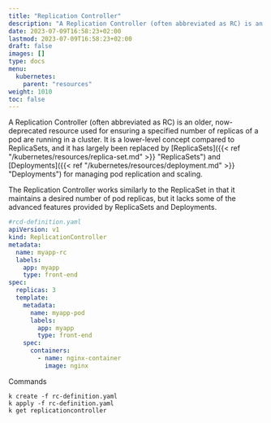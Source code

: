 ```yaml
---
title: "Replication Controller"
description: "A Replication Controller (often abbreviated as RC) is an older, now-deprecated resource used for ensuring a specified number of replicas of a pod are running in a cluster."
date: 2023-07-09T16:58:23+02:00
lastmod: 2023-07-09T16:58:23+02:00
draft: false
images: []
type: docs
menu:
  kubernetes:
    parent: "resources"
weight: 1010
toc: false
---
```

A Replication Controller (often abbreviated as RC) is an older, now-deprecated resource used for ensuring a specified number of replicas of a pod are running in a cluster. It is a lower-level concept compared to ReplicaSets, and it has largely been replaced by [ReplicaSets]({{< ref "/kubernetes/resources/replica-set.md" >}} "ReplicaSets")  and [Deployments]({{< ref "/kubernetes/resources/deployment.md" >}} "Deployments") for managing pod replication and scaling.

The Replication Controller works similarly to the ReplicaSet in that it maintains a desired number of pod replicas, but it lacks some of the advanced features provided by ReplicaSets and Deployments.

```yaml
#rcd-definition.yaml
apiVersion: v1
kind: ReplicationController
metadata:
  name: myapp-rc
  labels:
    app: myapp
    type: front-end
spec:
  replicas: 3
  template:
    metadata:
      name: myapp-pod
      labels:
        app: myapp
        type: front-end
    spec:
      containers:
        - name: nginx-container
          image: nginx
```

Commands
```shell
k create -f rc-definition.yaml
k apply -f rc-definition.yaml
k get replicationcontroller
```
